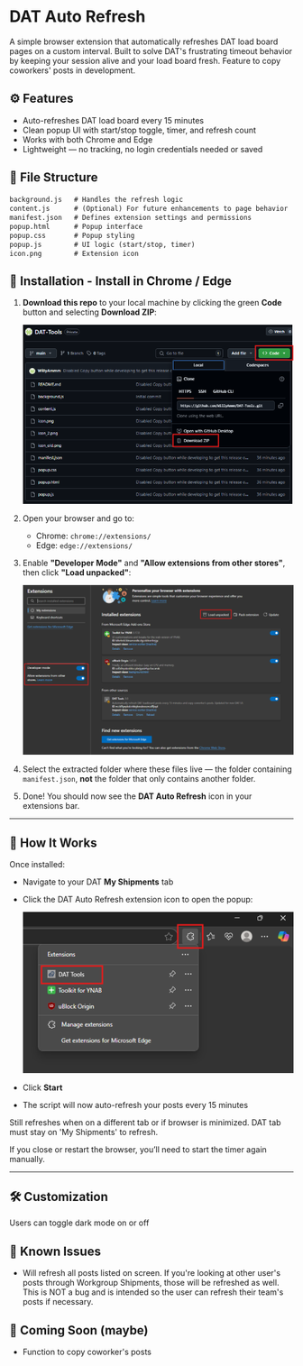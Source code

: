 # DAT Auto Refresh

A simple browser extension that automatically refreshes DAT load board pages on a custom interval. Built to solve DAT's frustrating timeout behavior by keeping your session alive and your load board fresh. Feature to copy coworkers' posts in development.

## ⚙️ Features

- Auto-refreshes DAT load board every 15 minutes
- Clean popup UI with start/stop toggle, timer, and refresh count
- Works with both Chrome and Edge
- Lightweight — no tracking, no login credentials needed or saved

## 🧱 File Structure

```
background.js   # Handles the refresh logic  
content.js      # (Optional) For future enhancements to page behavior  
manifest.json   # Defines extension settings and permissions  
popup.html      # Popup interface  
popup.css       # Popup styling  
popup.js        # UI logic (start/stop, timer)  
icon.png        # Extension icon  
```

## 🚀 Installation - Install in Chrome / Edge

1. **Download this repo** to your local machine by clicking the green **Code** button and selecting **Download ZIP**:

   ![Download ZIP](Screenshots/gh-download-zip.png)

2. Open your browser and go to:
   - Chrome: `chrome://extensions/`
   - Edge: `edge://extensions/`

3. Enable **"Developer Mode"** and **"Allow extensions from other stores"**, then click **"Load unpacked"**:

   ![Browser Install Page](Screenshots/install-browser.png)

4. Select the extracted folder where these files live — the folder containing `manifest.json`, **not** the folder that only contains another folder.

5. Done! You should now see the **DAT Auto Refresh** icon in your extensions bar.

---

## 🔁 How It Works

Once installed:
- Navigate to your DAT **My Shipments** tab
- Click the DAT Auto Refresh extension icon to open the popup:

  ![Extensions Bar](Screenshots/extensions.png)

- Click **Start**
- The script will now auto-refresh your posts every 15 minutes

Still refreshes when on a different tab or if browser is minimized. DAT tab must stay on 'My Shipments' to refresh.

If you close or restart the browser, you’ll need to start the timer again manually.

---

## 🛠️ Customization

Users can toggle dark mode on or off

## 💬 Known Issues

- Will refresh all posts listed on screen. If you're looking at other user's posts through Workgroup Shipments, those will be refreshed as well. This is NOT a bug and is intended so the user can refresh their team's posts if necessary.

## 🧪 Coming Soon (maybe)

- Function to copy coworker's posts